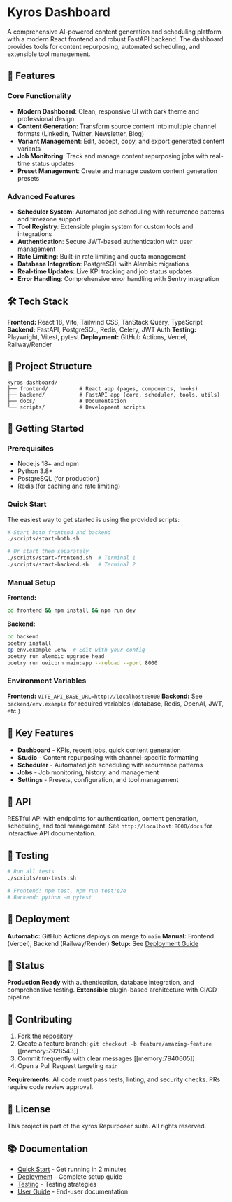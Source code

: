 # Kyros Dashboard

A comprehensive AI-powered content generation and scheduling platform with a modern React frontend and robust FastAPI backend. The dashboard provides tools for content repurposing, automated scheduling, and extensible tool management.

## 🚀 Features

### Core Functionality
- **Modern Dashboard**: Clean, responsive UI with dark theme and professional design
- **Content Generation**: Transform source content into multiple channel formats (LinkedIn, Twitter, Newsletter, Blog)
- **Variant Management**: Edit, accept, copy, and export generated content variants
- **Job Monitoring**: Track and manage content repurposing jobs with real-time status updates
- **Preset Management**: Create and manage custom content generation presets

### Advanced Features
- **Scheduler System**: Automated job scheduling with recurrence patterns and timezone support
- **Tool Registry**: Extensible plugin system for custom tools and integrations
- **Authentication**: Secure JWT-based authentication with user management
- **Rate Limiting**: Built-in rate limiting and quota management
- **Database Integration**: PostgreSQL with Alembic migrations
- **Real-time Updates**: Live KPI tracking and job status updates
- **Error Handling**: Comprehensive error handling with Sentry integration

## 🛠️ Tech Stack

**Frontend:** React 18, Vite, Tailwind CSS, TanStack Query, TypeScript
**Backend:** FastAPI, PostgreSQL, Redis, Celery, JWT Auth
**Testing:** Playwright, Vitest, pytest
**Deployment:** GitHub Actions, Vercel, Railway/Render

## 📁 Project Structure

```
kyros-dashboard/
├── frontend/          # React app (pages, components, hooks)
├── backend/           # FastAPI app (core, scheduler, tools, utils)
├── docs/              # Documentation
└── scripts/           # Development scripts
```

## 🚀 Getting Started

### Prerequisites
- Node.js 18+ and npm
- Python 3.8+
- PostgreSQL (for production)
- Redis (for caching and rate limiting)

### Quick Start

The easiest way to get started is using the provided scripts:

```bash
# Start both frontend and backend
./scripts/start-both.sh

# Or start them separately
./scripts/start-frontend.sh  # Terminal 1
./scripts/start-backend.sh   # Terminal 2
```

### Manual Setup

**Frontend:**
```bash
cd frontend && npm install && npm run dev
```

**Backend:**
```bash
cd backend
poetry install
cp env.example .env  # Edit with your config
poetry run alembic upgrade head
poetry run uvicorn main:app --reload --port 8000
```

### Environment Variables

**Frontend:** `VITE_API_BASE_URL=http://localhost:8000`
**Backend:** See `backend/env.example` for required variables (database, Redis, OpenAI, JWT, etc.)

## 📱 Key Features

- **Dashboard** - KPIs, recent jobs, quick content generation
- **Studio** - Content repurposing with channel-specific formatting
- **Scheduler** - Automated job scheduling with recurrence patterns
- **Jobs** - Job monitoring, history, and management
- **Settings** - Presets, configuration, and tool management



## 🔌 API

RESTful API with endpoints for authentication, content generation, scheduling, and tool management.
See `http://localhost:8000/docs` for interactive API documentation.

## 🧪 Testing

```bash
# Run all tests
./scripts/run-tests.sh

# Frontend: npm test, npm run test:e2e
# Backend: python -m pytest
```

## 🚀 Deployment

**Automatic:** GitHub Actions deploys on merge to `main`
**Manual:** Frontend (Vercel), Backend (Railway/Render)
**Setup:** See [Deployment Guide](docs/DEPLOYMENT.md)

## 📝 Status

**Production Ready** with authentication, database integration, and comprehensive testing.
**Extensible** plugin-based architecture with CI/CD pipeline.

## 🤝 Contributing

1. Fork the repository
2. Create a feature branch: `git checkout -b feature/amazing-feature` [[memory:7928543]]
3. Commit frequently with clear messages [[memory:7940605]]
4. Open a Pull Request targeting `main`

**Requirements:** All code must pass tests, linting, and security checks. PRs require code review approval.

## 📄 License

This project is part of the kyros Repurposer suite. All rights reserved.

## 📚 Documentation

- [Quick Start](docs/QUICK_START.md) - Get running in 2 minutes
- [Deployment](docs/DEPLOYMENT.md) - Complete setup guide
- [Testing](docs/TESTING.md) - Testing strategies
- [User Guide](docs/TEST_USER_GUIDE.md) - End-user documentation
